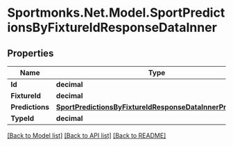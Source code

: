 # Sportmonks.Net.Model.SportPredictionsByFixtureIdResponseDataInner

## Properties

Name | Type | Description | Notes
------------ | ------------- | ------------- | -------------
**Id** | **decimal** |  | [optional] 
**FixtureId** | **decimal** |  | [optional] 
**Predictions** | [**SportPredictionsByFixtureIdResponseDataInnerPredictions**](SportPredictionsByFixtureIdResponseDataInnerPredictions.md) |  | [optional] 
**TypeId** | **decimal** |  | [optional] 

[[Back to Model list]](../README.md#documentation-for-models) [[Back to API list]](../README.md#documentation-for-api-endpoints) [[Back to README]](../README.md)

